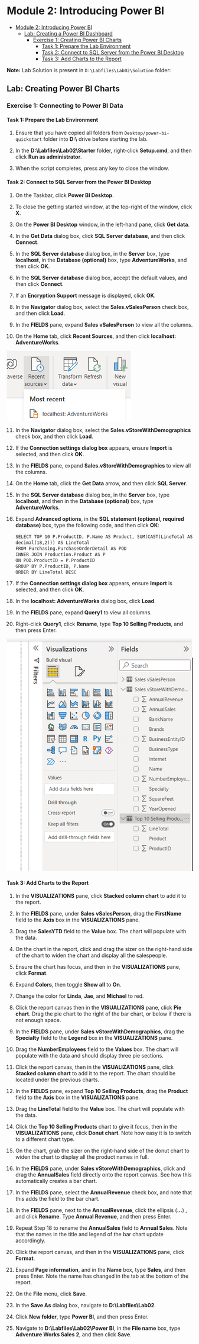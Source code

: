 # Module 2: Introducing Power BI

- [Module 2: Introducing Power BI](#module-2-introducing-power-bi)
  - [Lab: Creating a Power BI Dashboard](#lab-creating-a-power-bi-dashboard)
    - [Exercise 1: Creating Power BI Charts](#exercise-1-connecting-to-power-bi-data)
      - [Task 1: Prepare the Lab Environment](#task-1-prepare-the-lab-environment)
      - [Task 2: Connect to SQL Server from the Power BI Desktop](#task-2-connect-to-sql-server-from-the-power-bi-desktop)
      - [Task 3: Add Charts to the Report](#task-3-add-charts-to-the-report)

**Note:** Lab Solution is present in `D:\Labfiles\Lab02\Solution` folder:

## Lab: Creating Power BI Charts

### Exercise 1: Connecting to Power BI Data

#### Task 1: Prepare the Lab Environment

1. Ensure that you have copied all folders from `Desktop/power-bi-quickstart` folder into **D:\\** drive before starting the lab.

2. In the **D:\\Labfiles\\Lab02\\Starter** folder, right-click **Setup.cmd**, and then click **Run as administrator**.

3. When the script completes, press any key to close the window.


#### Task 2: Connect to SQL Server from the Power BI Desktop

1. On the Taskbar, click **Power BI Desktop**.

2. To close the getting started window, at the top-right of the window, click **X**.

3. On the **Power BI Desktop** window, in the left-hand pane, click **Get data**.

4. In the **Get Data** dialog box, click **SQL Server database**, and then click **Connect**.

5. In the **SQL Server database** dialog box, in the **Server** box, type **localhost**, in the **Database (optional)** box, type **AdventureWorks**, and then click **OK**.

6. In the **SQL Server database** dialog box, accept the default values, and then click **Connect**.

7. If an **Encryption Support** message is displayed, click **OK**.

8. In the **Navigator** dialog box, select the **Sales.vSalesPerson** check box, and then click **Load**.

9. In the **FIELDS** pane, expand **Sales vSalesPerson** to view all the columns.

10. On the **Home** tab, click **Recent Sources**, and then click **localhost: AdventureWorks**.

![](./images/3.png)

11. In the **Navigator** dialog box, select the **Sales.vStoreWithDemographics** check box, and then click **Load**.

12. If the **Connection settings dialog box** appears, ensure **Import** is selected, and then click **OK**.

13. In the **FIELDS** pane, expand **Sales.vStoreWithDemographics** to view all the columns.

14. On the **Home** tab, click the **Get Data** arrow, and then click **SQL Server**.

15. In the **SQL Server database** dialog box, in the **Server** box, type **localhost**, and then in the **Database (optional)** box, type **AdventureWorks**.

16. Expand **Advanced options**, in the **SQL statement (optional, required database)** box, type the following code, and then click **OK**:
    ```
    SELECT TOP 10 P.ProductID, P.Name AS Product, SUM(CAST(LineTotal AS decimal(18,2))) AS LineTotal
    FROM Purchasing.PurchaseOrderDetail AS POD
    INNER JOIN Production.Product AS P
    ON POD.ProductID = P.ProductID
    GROUP BY P.ProductID, P.Name
    ORDER BY LineTotal DESC
    ```

17. If the **Connection settings dialog box** appears, ensure **Import** is selected, and then click **OK**.

18. In the **localhost: AdventureWorks** dialog box, click **Load**.

19. In the **FIELDS** pane, expand **Query1** to view all columns.

20. Right-click **Query1**, click **Rename**, type **Top 10 Selling Products**, and then press Enter.

![](./images/4.png)


#### Task 3: Add Charts to the Report

1. In the **VISUALIZATIONS** pane, click **Stacked column chart** to add it to the report.

2. In the **FIELDS** pane, under **Sales** **vSalesPerson**, drag the **FirstName** field to the **Axis** box in the **VISUALIZATIONS** pane.

3. Drag the **SalesYTD** field to the **Value** box. The chart will populate with the data.

4. On the chart in the report, click and drag the sizer on the right-hand side of the chart to widen the chart and display all the salespeople.

5. Ensure the chart has focus, and then in the **VISUALIZATIONS** pane, click **Format**.

6. Expand **Colors**, then toggle **Show all** to **On**.

7. Change the color for **Linda**, **Jae**, and **Michael** to red.

8. Click the report canvas then in the **VISUALIZATIONS** pane, click **Pie chart**. Drag the pie chart to the right of the bar chart, or below if there is not enough space.

9. In the **FIELDS** pane, under **Sales** **vStoreWithDemographics**, drag the **Specialty** field to the **Legend** box in the **VISUALIZATIONS** pane.

10. Drag the **NumberEmployees** field to the **Values** box. The chart will populate with the data and should display three pie sections.

11. Click the report canvas, then in the **VISUALIZATIONS** pane, click **Stacked column chart** to add it to the report. The chart should be located under the previous charts.

12. In the **FIELDS** pane, expand **Top 10 Selling Products**, drag the **Product** field to the **Axis** box in the **VISUALIZATIONS** pane.

13. Drag the **LineTotal** field to the **Value** box. The chart will populate with the data.

14. Click the **Top 10 Selling Products** chart to give it focus, then in the **VISUALIZATIONS** pane, click **Donut chart**. Note how easy it is to switch to a different chart type.

15. On the chart, grab the sizer on the right-hand side of the donut chart to widen the chart to display all the product names in full.

16. In the **FIELDS** pane, under **Sales vStoreWithDemographics**, click and drag the **AnnualSales** field directly onto the report canvas. See how this automatically creates a bar chart.

17. In the **FIELDS** pane, select the **AnnualRevenue** check box, and note that this adds the field to the bar chart.

18. In the **FIELDS** pane, next to the **AnnualRevenue**, click the ellipsis (**...**) , and click **Rename**. Type **Annual Revenue**, and then press Enter.

19. Repeat Step 18 to rename the **AnnualSales** field to **Annual Sales**. Note that the names in the title and legend of the bar chart update accordingly.

20. Click the report canvas, and then in the **VISUALIZATIONS** pane, click **Format**.

21. Expand **Page information**, and in the **Name** box, type **Sales**, and then press Enter. Note the name has changed in the tab at the bottom of the report.

22. On the **File** menu, click **Save**.

23. In the **Save As** dialog box, navigate to **D:\\Labfiles\\Lab02**.

24. Click **New folder**, type **Power BI**, and then press Enter.

25. Navigate to **D:\\Labfiles\\Lab02\\Power BI**, in the **File name** box, type **Adventure Works Sales 2**, and then click **Save**.
